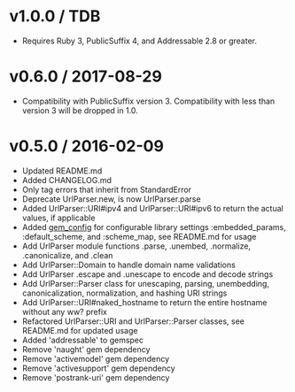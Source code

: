 v1.0.0 / TDB
======================

  * Requires Ruby 3, PublicSuffix 4, and Addressable 2.8 or greater. 

v0.6.0 / 2017-08-29
======================

  * Compatibility with PublicSuffix version 3. Compatibility with less than version 3 will be dropped in 1.0.

v0.5.0 / 2016-02-09
======================

  * Updated README.md
  * Added CHANGELOG.md
  * Only tag errors that inherit from StandardError
  * Deprecate UrlParser.new, is now UrlParser.parse
  * Added UrlParser::URI#ipv4 and UrlParser::URI#ipv6 to return the actual values, if applicable
  * Added [gem_config](https://github.com/krautcomputing/gem_config) for configurable library settings :embedded_params, :default_scheme, and :scheme_map, see README.md for usage
  * Add UrlParser module functions .parse, .unembed, .normalize, .canonicalize, and .clean
  * Add UrlParser::Domain to handle domain name validations
  * Add UrlParser .escape and .unescape to encode and decode strings
  * Add UrlParser::Parser class for unescaping, parsing, unembedding, canonicalization, normalization, and hashing URI strings
  * Add UrlParser::URI#naked_hostname to return the entire hostname without any ww? prefix
  * Refactored UrlParser::URI and UrlParser::Parser classes, see README.md for updated usage
  * Added 'addressable' to gemspec
  * Remove 'naught' gem dependency
  * Remove 'activemodel' gem dependency
  * Remove 'activesupport' gem dependency
  * Remove 'postrank-uri' gem dependency
